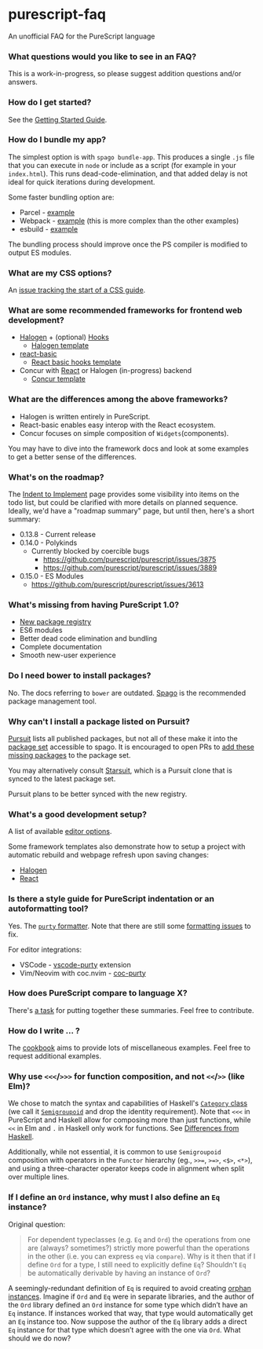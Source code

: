 # purescript-faq
An unofficial FAQ for the PureScript language

### What questions would you like to see in an FAQ?

This is a work-in-progress, so please suggest addition questions and/or answers.

### How do I get started?

See the [Getting Started Guide](https://github.com/purescript/documentation/blob/master/guides/Getting-Started.md).

### How do I bundle my app?

The simplest option is with `spago bundle-app`. This produces a single `.js` file that you can execute in `node` or include as a script (for example in your `index.html`). This runs dead-code-elimination, and that added delay is not ideal for quick iterations during development.

Some faster bundling option are:
* Parcel - [example](https://github.com/purescript-halogen/purescript-halogen-template)
* Webpack - [example](https://github.com/milesfrain/tps-save-gist/tree/ace-mode-fixed) (this is more complex than the other examples)
* esbuild - [example](https://github.com/Mateiadrielrafael/purescript-halogen-template)

The bundling process should improve once the PS compiler is modified to output ES modules.

### What are my CSS options?

An [issue tracking the start of a CSS guide](https://github.com/purescript/documentation/issues/336).

### What are some recommended frameworks for frontend web development?

* [Halogen](https://github.com/purescript-halogen/purescript-halogen/) + (optional) [Hooks](https://github.com/thomashoneyman/purescript-halogen-hooks/)
  * [Halogen template](https://github.com/purescript-halogen/purescript-halogen-template/)
* [react-basic](https://github.com/lumihq/purescript-react-basic/)
  * [React basic hooks template](https://github.com/purescript-templates/react-basic-hooks)
* Concur with [React](https://github.com/purescript-concur/purescript-concur-react) or Halogen (in-progress) backend
  * [Concur template](https://github.com/purescript-concur/purescript-concur-starter)

### What are the differences among the above frameworks?

* Halogen is written entirely in PureScript.
* React-basic enables easy interop with the React ecosystem.
* Concur focuses on simple composition of `Widgets`(components).

You may have to dive into the framework docs and look at some examples to get a better sense of the differences.

### What's on the roadmap?

The [Indent to Implement](https://github.com/purescript/purescript/milestone/29) page provides some visibility into items on the todo list, but could be clarified with more details on planned sequence.
Ideally, we'd have a "roadmap summary" page, but until then, here's a short summary:

* 0.13.8 - Current release
* 0.14.0 - Polykinds
  * Currently blocked by coercible bugs
    * https://github.com/purescript/purescript/issues/3875
    * https://github.com/purescript/purescript/issues/3889
* 0.15.0 - ES Modules
  * https://github.com/purescript/purescript/issues/3613

### What's missing from having PureScript 1.0?

* [New package registry](https://github.com/purescript/registry)
* ES6 modules
* Better dead code elimination and bundling
* Complete documentation
* Smooth new-user experience

### Do I need bower to install packages?

No. The docs referring to `bower` are outdated. [Spago](https://github.com/purescript/spago) is the recommended package management tool.

### Why can't I install a package listed on Pursuit?

[Pursuit](https://pursuit.purescript.org/) lists all published packages, but not all of these make it into the [package set](https://github.com/purescript/package-sets/) accessible to spago. It is encouraged to open PRs to [add these missing packages](https://github.com/purescript/package-sets/blob/master/CONTRIBUTING.md#how-to-add-a-package-to-the-set) to the package set.

You may alternatively consult [Starsuit](https://spacchetti.github.io/starsuit/), which is a Pursuit clone that is synced to the latest package set.

Pursuit plans to be better synced with the new registry.

### What's a good development setup?

A list of available [editor options](https://github.com/purescript/documentation/blob/master/ecosystem/Editor-and-tool-support.md).

Some framework templates also demonstrate how to setup a project with automatic rebuild and webpage refresh upon saving changes:
* [Halogen](https://github.com/purescript-halogen/purescript-halogen-template)
* [React](https://github.com/purescript-templates/react-basic-hooks)

### Is there a style guide for PureScript indentation or an autoformatting tool?

Yes. The [`purty` formatter](https://gitlab.com/joneshf/purty/). Note that there are still some [formatting issues](https://gitlab.com/joneshf/purty/-/issues) to fix.

For editor integrations:
* VSCode - [vscode-purty](https://github.com/mvakula/vscode-purty) extension
* Vim/Neovim with coc.nvim - [coc-purty](https://github.com/leighman/coc-purty)

### How does PureScript compare to language X?

There's [a task](https://github.com/purescript/documentation/issues/334) for putting together these summaries. Feel free to contribute.

### How do I write ... ?

The [cookbook](https://github.com/JordanMartinez/purescript-cookbook) aims to provide lots of miscellaneous examples. Feel free to request additional examples.

### Why use `<<<`/`>>>` for function composition, and not `<<`/`>>` (like Elm)?

We chose to match the syntax and capabilities of Haskell's [`Category` class](https://hackage.haskell.org/package/base-4.14.0.0/docs/Control-Category.html#t:Category) (we call it [`Semigroupoid`](https://pursuit.purescript.org/packages/purescript-prelude/docs/Control.Semigroupoid) and drop the identity requirement). Note that `<<<` in PureScript and Haskell allow for composing more than just functions, while `<<` in Elm and `.` in Haskell only work for functions. See [Differences from Haskell](https://github.com/purescript/documentation/blob/master/language/Differences-from-Haskell.md#composition-operator).

Additionally, while not essential, it is common to use `Semigroupoid` composition with operators in the `Functor` hierarchy (eg., `>>=`, `>=>`, `<$>`, `<*>`), and using a three-character operator keeps code in alignment when split over multiple lines.

### If I define an `Ord` instance, why must I also define an `Eq` instance?

Original question:
> For dependent typeclasses (e.g. `Eq` and `Ord`) the operations from one are (always? sometimes?) strictly more powerful than the operations in the other (i.e. you can express `eq` via `compare`). Why is it then that if I define `Ord` for a type, I still need to explicitly define `Eq`? Shouldn't `Eq` be automatically derivable by having an instance of `Ord`?

A seemingly-redundant definition of `Eq` is required to avoid creating [orphan instances](https://github.com/purescript/documentation/blob/master/language/Type-Classes.md#orphan-instances).  Imagine if `Ord` and `Eq` were in separate libraries, and the author of the `Ord` library defined an `Ord` instance for some type which didn’t have an `Eq` instance. If instances worked that way, that type would automatically get an `Eq` instance too. Now suppose the author of the `Eq` library adds a direct `Eq` instance for that type which doesn’t agree with the one via `Ord`. What should we do now?

